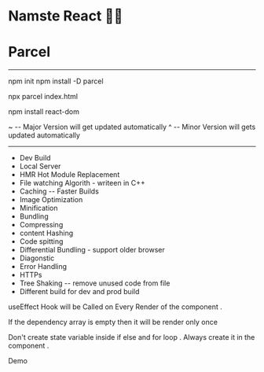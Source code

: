 # Namste React 🚀🚀

# Parcel

---

npm init
npm install -D parcel

npx parcel index.html

npm install react-dom

~ -- Major Version will get updated automatically
^ -- Minor Version will gets updated automatically

---

- Dev Build
- Local Server
- HMR Hot Module Replacement
- File watching Algorith - writeen in C++
- Caching -- Faster Builds
- Image Optimization
- Minification
- Bundling
- Compressing
- content Hashing
- Code spitting
- Differential Bundling - support older browser
- Diagonstic
- Error Handling
- HTTPs
- Tree Shaking -- remove unused code from file
- Different build for dev and prod build

useEffect Hook will be Called on Every Render of the component .

If the dependency array is empty then it will be render only once

Don't create state variable inside if else and for loop . Always create it in the component .

Demo
